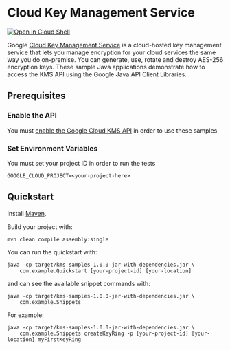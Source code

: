 # Cloud Key Management Service

<a href="https://console.cloud.google.com/cloudshell/open?git_repo=https://github.com/GoogleCloudPlatform/java-docs-samples&page=editor&open_in_editor=kms/README.md">
<img alt="Open in Cloud Shell" src ="http://gstatic.com/cloudssh/images/open-btn.png"></a>

Google [Cloud Key Management Service](https://cloud.google.com/kms/) is a
cloud-hosted key management service that lets you manage encryption for your
cloud services the same way you do on-premise. You can generate, use, rotate and
destroy AES-256 encryption keys. These sample Java applications demonstrate
how to access the KMS API using the Google Java API Client Libraries.

## Prerequisites

### Enable the API

You must [enable the Google Cloud KMS API](https://console.cloud.google.com/flows/enableapi?apiid=cloudkms.googleapis.com&redirect=https://console.cloud.google.com&_ga=2.69900176.-1259420538.1567112279) in order to use these samples

### Set Environment Variables

You must set your project ID in order to run the tests

`GOOGLE_CLOUD_PROJECT=<your-project-here>`

## Quickstart

Install [Maven](http://maven.apache.org/).

Build your project with:

    mvn clean compile assembly:single

You can run the quickstart with:

    java -cp target/kms-samples-1.0.0-jar-with-dependencies.jar \
        com.example.Quickstart [your-project-id] [your-location]

and can see the available snippet commands with:

    java -cp target/kms-samples-1.0.0-jar-with-dependencies.jar \
        com.example.Snippets

For example:

    java -cp target/kms-samples-1.0.0-jar-with-dependencies.jar \
        com.example.Snippets createKeyRing -p [your-project-id] [your-location] myFirstKeyRing
